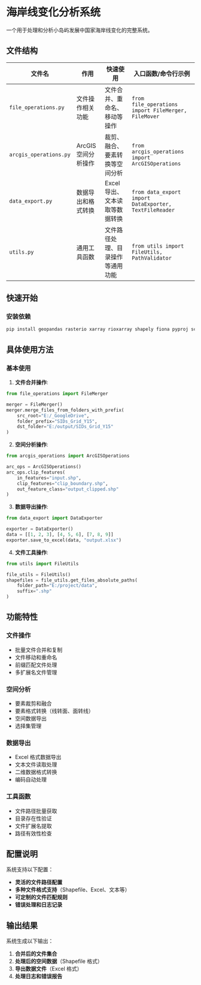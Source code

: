 # 海岸线变化分析系统

一个用于处理和分析小岛屿发展中国家海岸线变化的完整系统。

## 文件结构

| 文件名                 | 作用                | 快速使用                         | 入口函数/命令行示例                                    |
| ---------------------- | ------------------- | -------------------------------- | ------------------------------------------------------ |
| `file_operations.py`   | 文件操作相关功能    | 文件合并、重命名、移动等操作     | `from file_operations import FileMerger, FileMover`    |
| `arcgis_operations.py` | ArcGIS 空间分析操作 | 裁剪、融合、要素转换等空间分析   | `from arcgis_operations import ArcGISOperations`       |
| `data_export.py`       | 数据导出和格式转换  | Excel 导出、文本读取等数据转换   | `from data_export import DataExporter, TextFileReader` |
| `utils.py`             | 通用工具函数        | 文件路径处理、目录操作等通用功能 | `from utils import FileUtils, PathValidator`           |

## 快速开始

### 安装依赖

```bash
pip install geopandas rasterio xarray rioxarray shapely fiona pyproj scipy dbfread pandas openpyxl arcpy dea-tools
```

## 具体使用方法

### 基本使用

1. **文件合并操作**:

```python
from file_operations import FileMerger

merger = FileMerger()
merger.merge_files_from_folders_with_prefix(
    src_root="E:/_GoogleDrive",
    folder_prefix="SIDs_Grid_Y15",
    dst_folder="E:/output/SIDs_Grid_Y15"
)
```

2. **空间分析操作**:

```python
from arcgis_operations import ArcGISOperations

arc_ops = ArcGISOperations()
arc_ops.clip_features(
    in_features="input.shp",
    clip_features="clip_boundary.shp",
    out_feature_class="output_clipped.shp"
)
```

3. **数据导出操作**:

```python
from data_export import DataExporter

exporter = DataExporter()
data = [[1, 2, 3], [4, 5, 6], [7, 8, 9]]
exporter.save_to_excel(data, "output.xlsx")
```

4. **文件工具操作**:

```python
from utils import FileUtils

file_utils = FileUtils()
shapefiles = file_utils.get_files_absolute_paths(
    folder_path="E:/project/data",
    suffix=".shp"
)
```

## 功能特性

### 文件操作

- 批量文件合并和复制
- 文件移动和重命名
- 前缀匹配文件处理
- 多扩展名文件管理

### 空间分析

- 要素裁剪和融合
- 要素格式转换（线转面、面转线）
- 空间数据导出
- 选择集管理

### 数据导出

- Excel 格式数据导出
- 文本文件读取处理
- 二维数据格式转换
- 编码自动处理

### 工具函数

- 文件路径批量获取
- 目录存在性验证
- 文件扩展名提取
- 路径有效性检查

## 配置说明

系统支持以下配置：

- **灵活的文件路径配置**
- **多种文件格式支持**（Shapefile、Excel、文本等）
- **可定制的文件匹配规则**
- **错误处理和日志记录**

## 输出结果

系统生成以下输出：

1. **合并后的文件集合**
2. **处理后的空间数据**（Shapefile 格式）
3. **导出数据文件**（Excel 格式）
4. **处理日志和错误报告**
